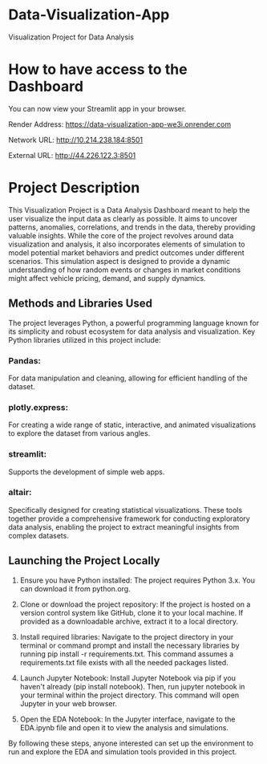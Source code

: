 # Data-Visualization-App
Visualization Project for Data Analysis

# How to have access to the Dashboard
You can now view your Streamlit app in your browser.

Render Address: https://data-visualization-app-we3i.onrender.com

Network URL: http://10.214.238.184:8501

External URL: http://44.226.122.3:8501


# Project Description
This Visualization Project is a Data Analysis Dashboard meant to help the user visualize the input data as clearly as possible. It aims to uncover patterns, anomalies, correlations, and trends in the data, thereby providing valuable insights.
While the core of the project revolves around data visualization and analysis, it also incorporates elements of simulation to model potential market behaviors and predict outcomes under different scenarios. This simulation aspect is designed to provide a dynamic understanding of how random events or changes in market conditions might affect vehicle pricing, demand, and supply dynamics.
## Methods and Libraries Used
The project leverages Python, a powerful programming language known for its simplicity and robust ecosystem for data analysis and visualization. Key Python libraries utilized in this project include:
### Pandas: 
For data manipulation and cleaning, allowing for efficient handling of the dataset.
### plotly.express:
For creating a wide range of static, interactive, and animated visualizations to explore the dataset from various angles.
### streamlit: 
Supports the development of simple web apps.
### altair:
Specifically designed for creating statistical visualizations.
These tools together provide a comprehensive framework for conducting exploratory data analysis, enabling the project to extract meaningful insights from complex datasets.

## Launching the Project Locally
1. Ensure you have Python installed: The project requires Python 3.x. You can download it from python.org.

2. Clone or download the project repository: If the project is hosted on a version control system like GitHub, clone it to your local machine. If provided as a downloadable archive, extract it to a local directory.

3. Install required libraries: Navigate to the project directory in your terminal or command prompt and install the necessary libraries by running pip install -r requirements.txt. This command assumes a requirements.txt file exists with all the needed packages listed.

4. Launch Jupyter Notebook: Install Jupyter Notebook via pip if you haven't already (pip install notebook). Then, run jupyter notebook in your terminal within the project directory. This command will open Jupyter in your web browser.

5. Open the EDA Notebook: In the Jupyter interface, navigate to the EDA.ipynb file and open it to view the analysis and simulations.

By following these steps, anyone interested can set up the environment to run and explore the EDA and simulation tools provided in this project.